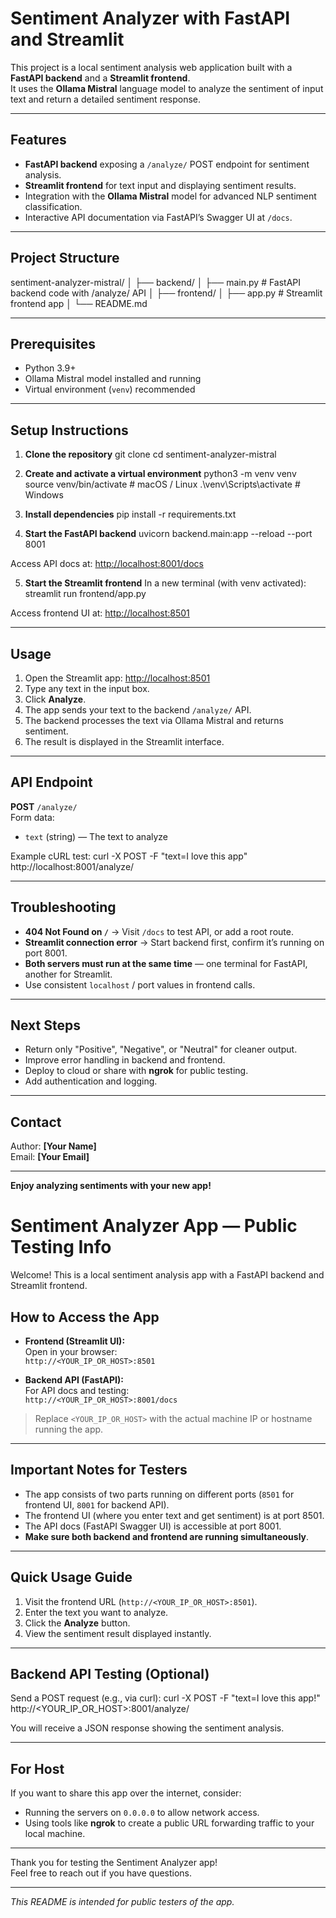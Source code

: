 # Sentiment Analyzer with FastAPI and Streamlit

This project is a local sentiment analysis web application built with a **FastAPI backend** and a **Streamlit frontend**.  
It uses the **Ollama Mistral** language model to analyze the sentiment of input text and return a detailed sentiment response.

---

## Features

- **FastAPI backend** exposing a `/analyze/` POST endpoint for sentiment analysis.
- **Streamlit frontend** for text input and displaying sentiment results.
- Integration with the **Ollama Mistral** model for advanced NLP sentiment classification.
- Interactive API documentation via FastAPI’s Swagger UI at `/docs`.

---

## Project Structure

sentiment-analyzer-mistral/
│
├── backend/
│ ├── main.py # FastAPI backend code with /analyze/ API
│
├── frontend/
│ ├── app.py # Streamlit frontend app
│
└── README.md


---

## Prerequisites

- Python 3.9+
- Ollama Mistral model installed and running
- Virtual environment (`venv`) recommended

---

## Setup Instructions

1. **Clone the repository**
git clone <your-repo-url>
cd sentiment-analyzer-mistral


2. **Create and activate a virtual environment**
python3 -m venv venv
source venv/bin/activate # macOS / Linux
.\venv\Scripts\activate # Windows

3. **Install dependencies**
pip install -r requirements.txt

4. **Start the FastAPI backend**
uvicorn backend.main:app --reload --port 8001

Access API docs at: [http://localhost:8001/docs](http://localhost:8001/docs)

5. **Start the Streamlit frontend**
In a new terminal (with venv activated):
streamlit run frontend/app.py

Access frontend UI at: [http://localhost:8501](http://localhost:8501)

---

## Usage

1. Open the Streamlit app: [http://localhost:8501](http://localhost:8501)
2. Type any text in the input box.
3. Click **Analyze**.
4. The app sends your text to the backend `/analyze/` API.
5. The backend processes the text via Ollama Mistral and returns sentiment.
6. The result is displayed in the Streamlit interface.

---

## API Endpoint

**POST** `/analyze/`  
Form data:
- `text` (string) — The text to analyze

Example cURL test:
curl -X POST -F "text=I love this app" http://localhost:8001/analyze/


---

## Troubleshooting

- **404 Not Found on `/`** → Visit `/docs` to test API, or add a root route.
- **Streamlit connection error** → Start backend first, confirm it’s running on port 8001.
- **Both servers must run at the same time** — one terminal for FastAPI, another for Streamlit.
- Use consistent `localhost` / port values in frontend calls.

---

## Next Steps

- Return only "Positive", "Negative", or "Neutral" for cleaner output.
- Improve error handling in backend and frontend.
- Deploy to cloud or share with **ngrok** for public testing.
- Add authentication and logging.

---

## Contact

Author: **[Your Name]**  
Email: **[Your Email]**

---

**Enjoy analyzing sentiments with your new app!**


# Sentiment Analyzer App — Public Testing Info

Welcome! This is a local sentiment analysis app with a FastAPI backend and Streamlit frontend.

## How to Access the App

- **Frontend (Streamlit UI):**  
  Open in your browser:  
  `http://<YOUR_IP_OR_HOST>:8501`  

- **Backend API (FastAPI):**  
  For API docs and testing:  
  `http://<YOUR_IP_OR_HOST>:8001/docs`  

> Replace `<YOUR_IP_OR_HOST>` with the actual machine IP or hostname running the app.

---

## Important Notes for Testers

- The app consists of two parts running on different ports (`8501` for frontend UI, `8001` for backend API).
- The frontend UI (where you enter text and get sentiment) is at port 8501.
- The API docs (FastAPI Swagger UI) is accessible at port 8001.
- **Make sure both backend and frontend are running simultaneously**.

---

## Quick Usage Guide

1. Visit the frontend URL (`http://<YOUR_IP_OR_HOST>:8501`).
2. Enter the text you want to analyze.
3. Click the **Analyze** button.
4. View the sentiment result displayed instantly.

---

## Backend API Testing (Optional)

Send a POST request (e.g., via curl):
curl -X POST -F "text=I love this app!" http://<YOUR_IP_OR_HOST>:8001/analyze/


You will receive a JSON response showing the sentiment analysis.

---

## For Host

If you want to share this app over the internet, consider:

- Running the servers on `0.0.0.0` to allow network access.
- Using tools like **ngrok** to create a public URL forwarding traffic to your local machine.

---

Thank you for testing the Sentiment Analyzer app!  
Feel free to reach out if you have questions.

---

*This README is intended for public testers of the app.*

